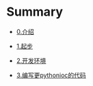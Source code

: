 # Summary

* [0.介绍](README.md)

* [1.起步](1.起步/README.md)
* [2.开发环境](2.开发环境/README.md)
* [3.编写更pythonioc的代码](3.编写更pythonioc的代码/README.md)
